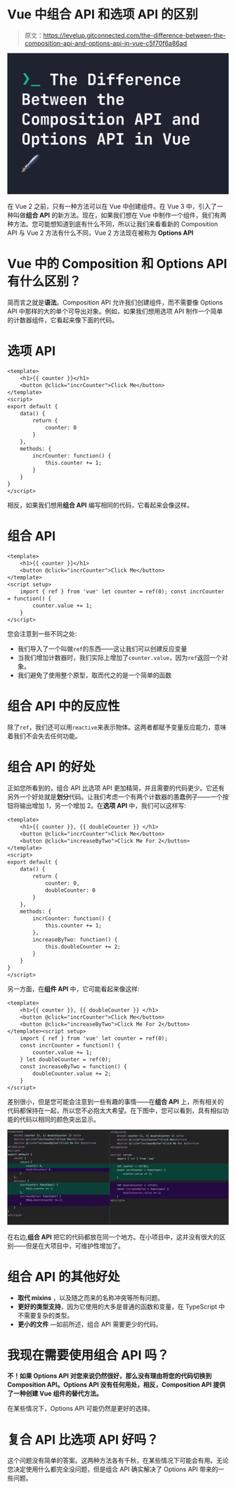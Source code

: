 # Vue 中组合 API 和选项 API 的区别

> 原文：<https://levelup.gitconnected.com/the-difference-between-the-composition-api-and-options-api-in-vue-c5f70f6a86ad>

![](img/0e55831763f844bcd0a225d2656f8f74.png)

在 Vue 2 之前，只有一种方法可以在 Vue 中创建组件。在 Vue 3 中，引入了一种叫做**组合 API** 的新方法。现在，如果我们想在 Vue 中制作一个组件，我们有两种方法。您可能想知道到底有什么不同，所以让我们来看看新的 Composition API 与 Vue 2 方法有什么不同，Vue 2 方法现在被称为 **Options API**

# Vue 中的 Composition 和 Options API 有什么区别？

简而言之就是**语法**。Composition API 允许我们创建组件，而不需要像 Options API 中那样的大的单个可导出对象。例如，如果我们想用选项 API 制作一个简单的计数器组件，它看起来像下面的代码。

# 选项 API

```
<template>
    <h1>{{ counter }}</h1>
    <button @click="incrCounter">Click Me</button>
</template>
<script>
export default {
    data() {
        return {
            counter: 0
        }
    },
    methods: {
        incrCounter: function() {
            this.counter += 1;
        }
    }
}
</script>
```

相反，如果我们想用**组合 API** 编写相同的代码，它看起来会像这样。

# 组合 API

```
<template>
    <h1>{{ counter }}</h1>
    <button @click="incrCounter">Click Me</button>
</template>
<script setup>
    import { ref } from 'vue' let counter = ref(0); const incrCounter = function() {
        counter.value += 1;
    }
</script>
```

您会注意到一些不同之处:

*   我们导入了一个叫做`ref`的东西——这让我们可以创建反应变量
*   当我们增加计数器时，我们实际上增加了`counter.value`，因为`ref`返回一个对象。
*   我们避免了使用整个原型，取而代之的是一个简单的函数

# 组合 API 中的反应性

除了`ref`，我们还可以用`reactive`来表示物体。这两者都赋予变量反应能力，意味着我们不会失去任何功能。

# 组合 API 的好处

正如您所看到的，组合 API 比选项 API 更加精简，并且需要的代码更少。它还有另外一个好处就是**划分**代码。让我们考虑一个有两个计数器的愚蠢例子——一个按钮将输出增加 1，另一个增加 2。在**选项 API** 中，我们可以这样写:

```
<template>
    <h1>{{ counter }}, {{ doubleCounter }} </h1>
    <button @click="incrCounter">Click Me</button>
    <button @click="increaseByTwo">Click Me For 2</button>
</template>
<script>
export default {
    data() {
        return {
            counter: 0,
            doubleCounter: 0 
        }
    },
    methods: {
        incrCounter: function() {
            this.counter += 1;
        },
        increaseByTwo: function() {
            this.doubleCounter += 2;
        }
    }
}
</script>
```

另一方面，在**组件 API** 中，它可能看起来像这样:

```
<template>
    <h1>{{ counter }}, {{ doubleCounter }} </h1>
    <button @click="incrCounter">Click Me</button>
    <button @click="increaseByTwo">Click Me For 2</button>
</template><script setup>
    import { ref } from 'vue' let counter = ref(0);
    const incrCounter = function() {
        counter.value += 1;
    } let doubleCounter = ref(0);
    const increaseByTwo = function() {
        doubleCounter.value += 2;
    }
</script>
```

差别很小，但是您可能会注意到一些有趣的事情——在**组合 API** 上，所有相关的代码都保持在一起，所以您不必抱太大希望。在下图中，您可以看到，具有相似功能的代码以相同的颜色突出显示。

![](img/4cbdaee3f935bf010f9ca6cc26796df4.png)

在右边,**组合 API** 把它的代码都放在同一个地方。在小项目中，这并没有很大的区别——但是在大项目中，可维护性增加了。

# 组合 API 的其他好处

*   **取代 mixins** ，以及随之而来的名称冲突等所有问题。
*   **更好的类型支持**，因为它使用的大多是普通的函数和变量，在 TypeScript 中不需要复杂的类型。
*   **更小的文件** —如前所述，组合 API 需要更少的代码。

# 我现在需要使用组合 API 吗？

**不！如果 Options API 对您来说仍然很好，那么没有理由将您的代码切换到 Composition API。Options API 没有任何用处，相反，Composition API 提供了一种创建 Vue 组件的替代方法。**

在某些情况下，Options API 可能仍然是更好的选择。

# 复合 API 比选项 API 好吗？

这个问题没有简单的答案。这两种方法各有千秋，在某些情况下可能会有用。无论您决定使用什么都完全没问题，但是组合 API 确实解决了 Options API 带来的一些问题。